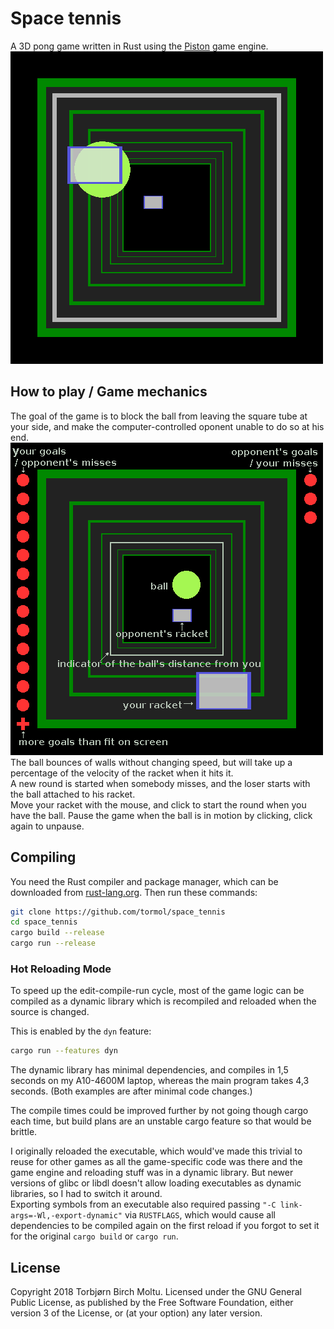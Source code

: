 # Space tennis

A 3D pong game written in Rust using the [Piston](https://piston.rs) game engine.
![start](images/start.png)

## How to play / Game mechanics

The goal of the game is to block the ball from leaving the square tube at your side,
and make the computer-controlled oponent unable to do so at his end.  
![UI explanation](images/UI_explanation.png)
The ball bounces of walls without changing speed, but will take up a percentage
of the velocity of the racket when it hits it.  
A new round is started when somebody misses, and the loser starts with the
ball attached to his racket.  
Move your racket with the mouse, and click to start the round when you have the ball.
Pause the game when the ball is in motion by clicking, click again to unpause.

## Compiling

You need the Rust compiler and package manager, which can be downloaded from [rust-lang.org](https://rust-lang.org/en-US/install.html).
Then run these commands:

```sh
git clone https://github.com/tormol/space_tennis
cd space_tennis
cargo build --release
cargo run --release
```

### Hot Reloading Mode

To speed up the edit-compile-run cycle, most of the game logic can be compiled
as a dynamic library which is recompiled and reloaded when the source is changed.

This is enabled by the `dyn` feature:

```sh
cargo run --features dyn
```

The dynamic library has minimal dependencies, and compiles in 1,5 seconds on my
A10-4600M laptop, whereas the main program takes 4,3 seconds.
(Both examples are after minimal code changes.)

The compile times could be improved further by not going though cargo each time,
but build plans are an unstable cargo feature so that would be brittle.

I originally reloaded the executable, which would've made this trivial to reuse
for other games as all the game-specific code was there and the game engine
and reloading stuff was in a dynamic library. But newer versions of glibc or
libdl doesn't allow loading executables as dynamic libraries, so I had to
switch it around.  
Exporting symbols from an executable also required passing
`"-C link-args=-Wl,-export-dynamic"` via `RUSTFLAGS`, which would cause all
dependencies to be compiled again on the first reload if you forgot to set it
for the original `cargo build` or `cargo run`.

## License

Copyright 2018 Torbjørn Birch Moltu. Licensed under the
GNU General Public License, as published by the Free Software Foundation,
either version 3 of the License, or (at your option) any later version.
